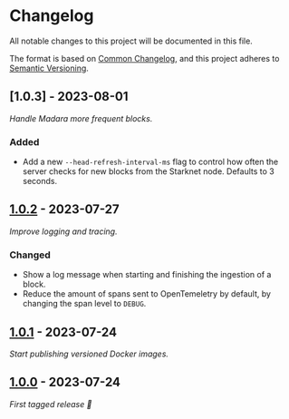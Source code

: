 # Changelog

All notable changes to this project will be documented in this file.

The format is based on [Common Changelog](https://common-changelog.org/), and
this project adheres to
[Semantic Versioning](https://semver.org/spec/v2.0.0.html).

## [1.0.3] - 2023-08-01

_Handle Madara more frequent blocks._

### Added

 - Add a new `--head-refresh-interval-ms` flag to control how often the server
   checks for new blocks from the Starknet node. Defaults to 3 seconds.

## [1.0.2] - 2023-07-27

_Improve logging and tracing._

### Changed

- Show a log message when starting and finishing the ingestion of a block.
- Reduce the amount of spans sent to OpenTemeletry by default, by changing the
  span level to `DEBUG`.

## [1.0.1] - 2023-07-24

_Start publishing versioned Docker images._

## [1.0.0] - 2023-07-24

_First tagged release 🎉_

[1.0.2]: https://github.com/apibara/dna/releases/tag/starknet/v1.0.2
[1.0.1]: https://github.com/apibara/dna/releases/tag/starknet/v1.0.1
[1.0.0]: https://github.com/apibara/dna/releases/tag/starknet/v1.0.0
